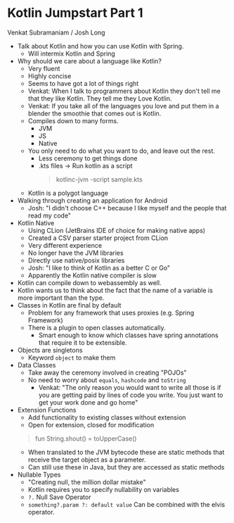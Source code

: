 # Kotlin Jumpstart Part 1

Venkat Subramaniam / Josh Long

  * Talk about Kotlin and how you can use Kotlin with Spring.
    * Will intermix Kotlin and Spring
  * Why should we care about a language like Kotlin?
    * Very fluent
    * Highly concise
    * Seems to have got a lot of things right
    * Venkat: When I talk to programmers about Kotlin they don't tell me that they like Kotlin. They tell me they Love Kotlin.
    * Venkat: If you take all of the languages you love and put them in a blender the smoothie that comes out is Kotlin.
    * Compiles down to many forms.
      * JVM
      * JS
      * Native
    * You only need to do what you want to do, and leave out the rest.
      * Less ceremony to get things done
      * .kts files -> Run kotlin as a script
        > kotlinc-jvm -script sample.kts
    * Kotlin is a polygot language
  * Walking through creating an application for Android
    * Josh: "I didn't choose C++ because I like myself and the people that read my code"
  * Kotlin Native
    * Using CLion (JetBrains IDE of choice for making native apps)
    * Created a CSV parser starter project from CLion
    * Very different experience
    * No longer have the JVM libraries
    * Directly use native/posix libraries
    * Josh: "I like to think of Kotlin as a better C or Go"
    * Apparently the Kotlin native compiler is slow
  * Kotlin can compile down to webassembly as well.
  * Kotlin wants us to think about the fact that the name of a variable is more important than the type.
  * Classes in Kotlin are final by default
    * Problem for any framework that uses proxies (e.g. Spring Framework)
    * There is a plugin to open classes automatically.
      * Smart enough to know which classes have spring annotations that require it to be extensible.
  * Objects are singletons
    * Keyword `object` to make them
  * Data Classes
    * Take away the ceremony involved in creating "POJOs"
    * No need to worry about `equals`, `hashcode` and `toString`
      * Venkat: "The only reason you would want to write all those is if you are getting paid by lines of code you write. You just want to get your work done and go home"
  * Extension Functions
    * Add functionality to existing classes without extension
    * Open for extension, closed for modification
    > fun String.shout() = toUpperCase()
    * When translated to the JVM bytecode these are static methods that receive the target object as a parameter.
    * Can still use these in Java, but they are accessed as static methods
  * Nullable Types
    * "Creating null, the million dollar mistake"
    * Kotlin requires you to specify nullability on variables
    * `?.` Null Save Operator
    * `something?.param ?: default value` Can be combined with the elvis operator.
     
    
    
  